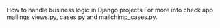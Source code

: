 How to handle business logic in Django projects
For more info check app mailings views.py, cases.py and mailchimp_cases.py. 

